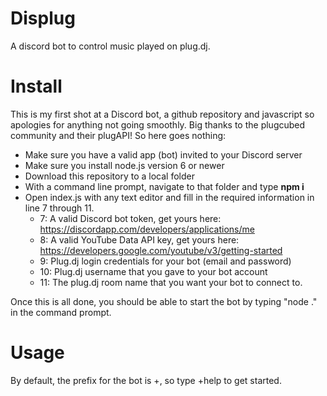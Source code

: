 # Displug
A discord bot to control music played on plug.dj.
# Install
This is my first shot at a Discord bot, a github repository and javascript so apologies for anything not going smoothly. Big thanks to the plugcubed community and their plugAPI! So here goes nothing:
- Make sure you have a valid app (bot) invited to your Discord server
- Make sure you install node.js version 6 or newer
- Download this repository to a local folder
- With a command line prompt, navigate to that folder and type **npm i**
- Open index.js with any text editor and fill in the required information in line 7 through 11.
  - 7: A valid Discord bot token, get yours here: https://discordapp.com/developers/applications/me
  - 8: A valid YouTube Data API key, get yours here: https://developers.google.com/youtube/v3/getting-started
  - 9: Plug.dj login credentials for your bot (email and password)
  - 10: Plug.dj username that you gave to your bot account
  - 11: The plug.dj room name that you want your bot to connect to.

Once this is all done, you should be able to start the bot by typing "node ." in the command prompt.
# Usage
By default, the prefix for the bot is +, so type +help to get started.

